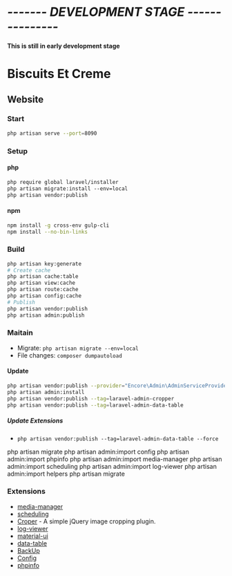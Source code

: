 # *------- DEVELOPMENT STAGE ---------------*

**This is still in early development stage**

# Biscuits Et Creme

## Website

### Start

```sh
php artisan serve --port=8090
```

### Setup

#### php

```sh
php require global laravel/installer
php artisan migrate:install --env=local
php artisan vendor:publish
```

#### npm

```sh
npm install -g cross-env gulp-cli
npm install --no-bin-links
```

### Build

```sh
php artisan key:generate
# Create cache
php artisan cache:table
php artisan view:cache 
php artisan route:cache
php artisan config:cache
# Publish
php artisan vendor:publish
php artisan admin:publish
```

### Maitain

- Migrate: ``php artisan migrate --env=local``
- File changes: ``composer dumpautoload``

#### Update

```sh
php artisan vendor:publish --provider="Encore\Admin\AdminServiceProvider"
php artisan admin:install
php artisan vendor:publish --tag=laravel-admin-cropper
php artisan vendor:publish --tag=laravel-admin-data-table
```

##### Update Extensions

- ``php artisan vendor:publish --tag=laravel-admin-data-table --force``

php artisan migrate
php artisan admin:import config
php artisan admin:import phpinfo
php artisan admin:import media-manager
php artisan admin:import scheduling
php artisan admin:import log-viewer
php artisan admin:import helpers
php artisan migrate


### Extensions

- [media-manager](https://github.com/laravel-admin-extensions/media-manager)
- [scheduling](https://github.com/laravel-admin-extensions/scheduling)
- [Croper](https://github.com/laravel-admin-extensions/cropper) - A simple jQuery image cropping plugin.
- [log-viewer](https://github.com/laravel-admin-extensions/log-viewer)
- [material-ui](https://github.com/laravel-admin-extensions/material-ui)
- [data-table](https://github.com/laravel-admin-extensions/data-table)
- [BackUp](https://github.com/laravel-admin-extensions/backup)
- [Config](https://github.com/laravel-admin-extensions/config)
- [phpinfo](https://github.com/z-song/laravel-admin#extensions)
